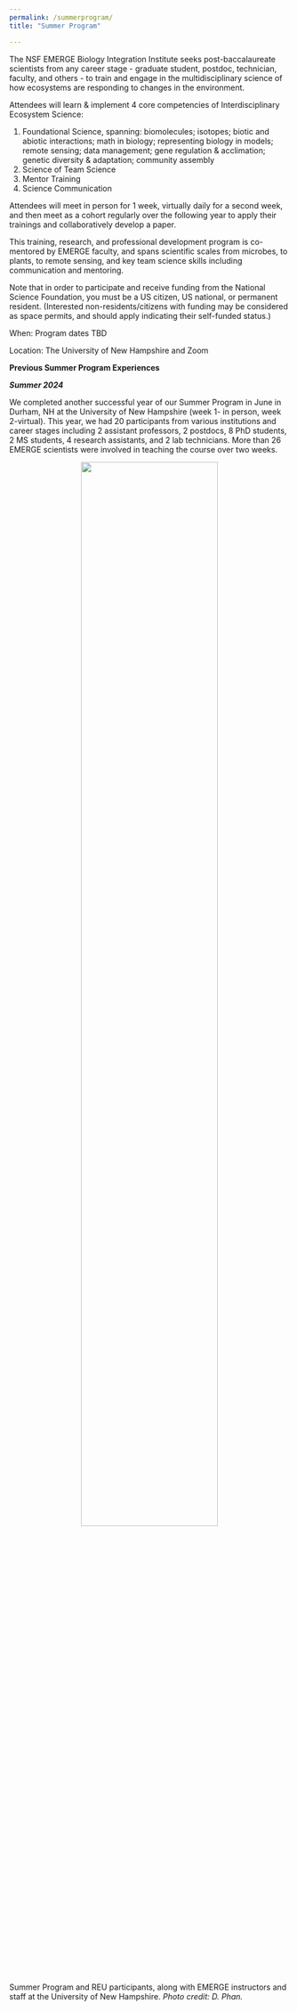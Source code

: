```yaml
---
permalink: /summerprogram/
title: "Summer Program"

---
```


The NSF EMERGE Biology Integration Institute seeks post-baccalaureate scientists from any career stage - graduate student, postdoc, technician, faculty, and others - to train and engage in the multidisciplinary science of how ecosystems are responding to changes in the environment.

Attendees will learn & implement 4 core competencies of Interdisciplinary Ecosystem Science:

1. Foundational Science, spanning: biomolecules; isotopes; biotic and abiotic interactions; math in biology; representing biology in models; remote sensing; data management; gene regulation & acclimation; genetic diversity & adaptation; community assembly
2. Science of Team Science
3. Mentor Training
4. Science Communication

Attendees will meet in person for 1 week, virtually daily for a second week, and then meet as a cohort regularly over the following year to apply their trainings and collaboratively develop a paper.

This training, research, and professional development program is co-mentored by EMERGE faculty, and spans scientific scales from microbes, to plants, to remote sensing, and key team science skills including communication and mentoring.

Note that in order to participate and receive funding from the National Science Foundation, you must be a US citizen, US national, or permanent resident. (Interested non-residents/citizens with funding may be considered as space permits, and should apply indicating their self-funded status.)

When: Program dates TBD

Location: The University of New Hampshire and Zoom


**Previous Summer Program Experiences**

***Summer 2024***

We completed another successful year of our Summer Program in June in Durham, NH at the University of New Hampshire (week 1- in person, week 2-virtual). This year, we had 20 participants from various institutions and career stages including 2 assistant professors, 2 postdocs, 8 PhD students, 2 MS students, 4 research assistants, and 2 lab technicians. More than 26 EMERGE scientists were involved in teaching the course over two weeks.

<center><img src="/assets/images/summer_program_group_2024.JPG" style="width: 70%; height: 70%"/></center>
<figcaption>Summer Program and REU participants, along with EMERGE instructors and staff at the University of New Hampshire. <i>Photo credit: D. Phan.</i></figcaption>


